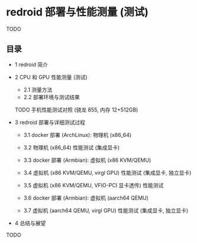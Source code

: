 # redroid 部署与性能测量 (测试)

TODO


## 目录

+ 1 redroid 简介

+ 2 CPU 和 GPU 性能测量 (测试)

  - 2.1 测量方法
  - 2.2 部署环境与测试结果

  TODO 手机性能测试对照 (骁龙 855, 内存 12+512GB)

+ 3 redroid 部署与详细测试过程

  - 3.1 docker 部署 (ArchLinux): 物理机 (x86_64)

  - 3.2 物理机 (x86_64) 性能测试 (集成显卡)

  - 3.3 docker 部署 (Armbian): 虚拟机 (x86 KVM/QEMU)

  - 3.4 虚拟机 (x86 KVM/QEMU, virgl GPU) 性能测试 (集成显卡, 独立显卡)

  - 3.5 虚拟机 (x86 KVM/QEMU, VFIO-PCI 显卡透传) 性能测试

  - 3.6 docker 部署 (Armbian): 虚拟机 (aarch64 QEMU)

  - 3.7 虚拟机 (aarch64 QEMU, virgl GPU) 性能测试 (集成显卡, 独立显卡)

+ 4 总结与展望


TODO
